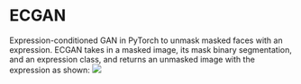 # ECGAN
Expression-conditioned GAN in PyTorch to unmask masked faces with an expression. 
ECGAN takes in a masked image, its mask binary segmentation, and an expression class, and returns an unmasked image with the expression as shown:
![](example.gif)
